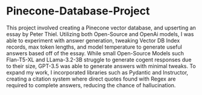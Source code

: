 # Pinecone-Database-Project


This project involved creating a Pinecone vector database, and upserting an essay by Peter Thiel. Utilizing both Open-Source and OpenAi models, I
was able to experiment with answer generation, tweaking Vector DB Index records, max token lengths, and model temperature to generate useful answers based off of the essay. While small Open-Source Models such Flan-T5-XL and LLama-3.2-3B struggle to generate cogent responses due to their size, GPT-3.5 was able to generate answers with minimal tweaks. To expand my work, I incorporated libraries such as Pydantic and Instructor, creating a citation system where direct quotes found with Regex are required to complete answers, reducing the chance of hallucination. 

